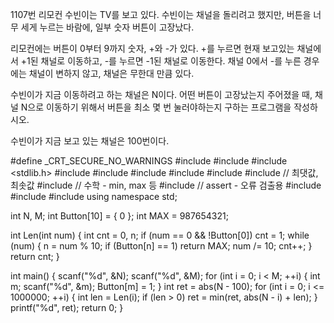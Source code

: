1107번 리모컨
수빈이는 TV를 보고 있다. 수빈이는 채널을 돌리려고 했지만, 버튼을 너무 세게 누르는 바람에, 일부 숫자 버튼이 고장났다.

리모컨에는 버튼이 0부터 9까지 숫자, +와 -가 있다. +를 누르면 현재 보고있는 채널에서 +1된 채널로 이동하고, -를 누르면 -1된 채널로 이동한다. 채널 0에서 -를 누른 경우에는 채널이 변하지 않고, 채널은 무한대 만큼 있다.

수빈이가 지금 이동하려고 하는 채널은 N이다. 어떤 버튼이 고장났는지 주어졌을 때, 채널 N으로 이동하기 위해서 버튼을 최소 몇 번 눌러야하는지 구하는 프로그램을 작성하시오. 

수빈이가 지금 보고 있는 채널은 100번이다.



#define _CRT_SECURE_NO_WARNINGS
#include <numeric>
#include <cstdio>
#include <stdlib.h>
#include <iostream>
#include <cstring>
#include <string>
#include <algorithm>
#include <vector>
#include <climits>   // 최댓값, 최솟값
#include <cmath>   // 수학 - min, max 등
#include <cassert>   // assert - 오류 검출용
#include <queue>
#include <stack>
#include <deque>
using namespace std;

int N, M;
int Button[10] = { 0 };
int MAX = 987654321;

int Len(int num) {
	int cnt = 0, n;
	if (num == 0 && !Button[0])
		cnt = 1;
	while (num) {
		n = num % 10;
		if (Button[n] == 1)
			return MAX;
		num /= 10;
		cnt++;
	}
	return cnt;
}

int main() {
	scanf("%d", &N);
	scanf("%d", &M);
	for (int i = 0; i < M; ++i) {
		int m;
		scanf("%d", &m);
		Button[m] = 1;
	}
	int ret = abs(N - 100);
	for (int i = 0; i <= 1000000; ++i) {
		int len = Len(i);
		if (len > 0)
			ret = min(ret, abs(N - i) + len);
	}
	printf("%d", ret);
	return 0;
}
